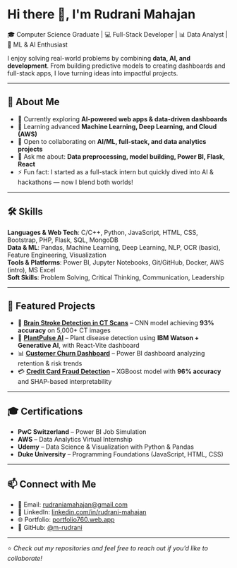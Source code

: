 <!--
**m-rudrani/m-rudrani** is a ✨ _special_ ✨ repository because its `README.md` (this file) appears on your GitHub profile.

Here are some ideas to get you started:

- 🔭 I’m currently working on ...
- 🌱 I’m currently learning ...
- 👯 I’m looking to collaborate on ...
- 🤔 I’m looking for help with ...
- 💬 Ask me about ...
- 📫 How to reach me: ...
- 😄 Pronouns: ...
- ⚡ Fun fact: ...
-->
# Hi there 👋, I'm Rudrani Mahajan  

🎓 Computer Science Graduate | 💻 Full-Stack Developer | 📊 Data Analyst | 🤖 ML & AI Enthusiast  

I enjoy solving real-world problems by combining **data, AI, and development**. From building predictive models to creating dashboards and full-stack apps, I love turning ideas into impactful projects.  

---

## 🚀 About Me
- 🔭 Currently exploring **AI-powered web apps & data-driven dashboards**  
- 🌱 Learning advanced **Machine Learning, Deep Learning, and Cloud (AWS)**  
- 👯 Open to collaborating on **AI/ML, full-stack, and data analytics projects**  
- 💬 Ask me about: **Data preprocessing, model building, Power BI, Flask, React**  
- ⚡ Fun fact: I started as a full-stack intern but quickly dived into AI & hackathons — now I blend both worlds!  

---

## 🛠 Skills
**Languages & Web Tech**: C/C++, Python, JavaScript, HTML, CSS, Bootstrap, PHP, Flask, SQL, MongoDB  
**Data & ML**: Pandas, Machine Learning, Deep Learning, NLP, OCR (basic), Feature Engineering, Visualization  
**Tools & Platforms**: Power BI, Jupyter Notebooks, Git/GitHub, Docker, AWS (intro), MS Excel  
**Soft Skills**: Problem Solving, Critical Thinking, Communication, Leadership  

---

## 📂 Featured Projects
- 🧠 [**Brain Stroke Detection in CT Scans**](https://github.com/m-rudrani/Brain-Stroke-Detection-In-CT-scan) – CNN model achieving **93% accuracy** on 5,000+ CT images  
- 🌱 [**PlantPulse AI**](https://github.com/m-rudrani/PlantPulse-AI) – Plant disease detection using **IBM Watson + Generative AI**, with React-Vite dashboard  
- 📊 [**Customer Churn Dashboard**](https://github.com/m-rudrani/PowerBi_Dashboard) – Power BI dashboard analyzing retention & risk trends  
- 💳 [**Credit Card Fraud Detection**](https://github.com/m-rudrani/Credit-Card-Fraud-Detection) – XGBoost model with **96% accuracy** and SHAP-based interpretability  

---

## 🎓 Certifications
- **PwC Switzerland** – Power BI Job Simulation  
- **AWS** – Data Analytics Virtual Internship  
- **Udemy** – Data Science & Visualization with Python & Pandas  
- **Duke University** – Programming Foundations (JavaScript, HTML, CSS)  

---

## 📫 Connect with Me
- 📧 Email: [rudraniamahajan@gmail.com](mailto:rudraniamahajan@gmail.com)  
- 💼 LinkedIn: [linkedin.com/in/rudrani-mahajan](https://linkedin.com/in/rudrani-mahajan)  
- 🌐 Portfolio: [portfolio760.web.app](https://portfolio760.web.app)  
- 🐙 GitHub: [@m-rudrani](https://github.com/m-rudrani)  

---

⭐️ _Check out my repositories and feel free to reach out if you’d like to collaborate!_
